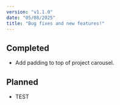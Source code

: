 ```yaml
---
version: "v1.1.0"
date: "05/08/2025"
title: "Bug fixes and new features!"
---
```


## Completed

- Add padding to top of project carousel.

## Planned

- TEST
